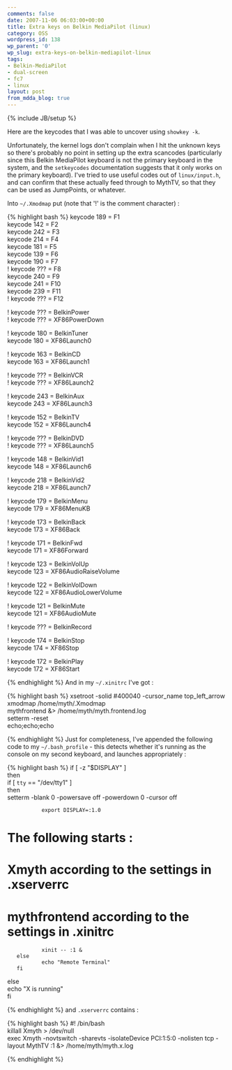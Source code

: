 ```yaml
---
comments: false
date: 2007-11-06 06:03:00+00:00
title: Extra keys on Belkin MediaPilot (linux)
category: OSS
wordpress_id: 138
wp_parent: '0'
wp_slug: extra-keys-on-belkin-mediapilot-linux
tags:
- Belkin-MediaPilot
- dual-screen
- fc7
- linux 
layout: post
from_mdda_blog: true
---
```

{% include JB/setup %}


Here are the keycodes that I was able to uncover using `showkey -k`.    
  
Unfortunately, the kernel logs don't complain when I hit the unknown keys so there's probably no point in setting up the extra scancodes (particularly since this Belkin MediaPilot keyboard is not the primary keyboard in the system, and the `setkeycodes` documentation suggests that it only works on the primary keyboard).  I've tried to use useful codes out of `linux/input.h`, and can confirm that these actually feed through to MythTV, so that they can be used as JumpPoints, or whatever.  
  
Into `~/.Xmodmap` put (note that '!' is the comment character) :  
  

{% highlight bash %}
keycode 189 = F1  
keycode 142 = F2  
keycode 242 = F3  
keycode 214 = F4  
keycode 181 = F5  
keycode 139 = F6  
keycode 190 = F7  
! keycode ??? = F8  
keycode 240 = F9  
keycode 241 = F10  
keycode 239 = F11  
! keycode ??? = F12  
  
! keycode ??? = BelkinPower  
! keycode ??? = XF86PowerDown  
  
! keycode 180 = BelkinTuner  
keycode 180 = XF86Launch0  
  
! keycode 163 = BelkinCD  
keycode 163 = XF86Launch1  
  
! keycode ??? = BelkinVCR  
! keycode ??? = XF86Launch2  
  
! keycode 243 = BelkinAux  
keycode 243 = XF86Launch3  
  
! keycode 152 = BelkinTV  
keycode 152 = XF86Launch4  
  
! keycode ??? = BelkinDVD  
! keycode ??? = XF86Launch5  
  
! keycode 148 = BelkinVid1  
keycode 148 = XF86Launch6  
  
! keycode 218 = BelkinVid2  
keycode 218 = XF86Launch7  
  
! keycode 179 = BelkinMenu  
keycode 179 = XF86MenuKB  
  
! keycode 173 = BelkinBack  
keycode 173 = XF86Back  
  
! keycode 171 = BelkinFwd  
keycode 171 = XF86Forward  
  
! keycode 123 = BelkinVolUp  
keycode 123 = XF86AudioRaiseVolume  
  
! keycode 122 = BelkinVolDown  
keycode 122 = XF86AudioLowerVolume  
  
! keycode 121 = BelkinMute  
keycode 121 = XF86AudioMute  
  
! keycode ??? = BelkinRecord  
  
! keycode 174 = BelkinStop  
keycode 174 = XF86Stop  
  
! keycode 172 = BelkinPlay  
keycode 172 = XF86Start  

{% endhighlight %}
And in my `~/.xinitrc` I've got :   
  

{% highlight bash %}
xsetroot -solid \#400040 -cursor_name top_left_arrow  
xmodmap /home/myth/.Xmodmap  
mythfrontend &> /home/myth/myth.frontend.log  
setterm -reset  
echo;echo;echo  

{% endhighlight %}
Just for completeness, I've appended the following code to my `~/.bash_profile` - this detects whether it's running as the console on my second keyboard, and launches appropriately :  
  

{% highlight bash %}
if [ -z "$DISPLAY" ]  
then  
       if [ `tty` == "/dev/tty1" ]  
       then  
               setterm -blank 0 -powersave off -powerdown 0 -cursor off  
  
               export DISPLAY=:1.0  
# The following starts :  
#  Xmyth according to the settings in .xserverrc  
#  mythfrontend according to the settings in .xinitrc  
               xinit -- :1 &  
       else  
               echo "Remote Terminal"  
       fi  
else  
       echo "X is running"  
fi  

{% endhighlight %}
and `.xserverrc` contains :  
  

{% highlight bash %}
#! /bin/bash  
killall Xmyth > /dev/null  
exec Xmyth -novtswitch -sharevts -isolateDevice PCI:1:5:0 -nolisten tcp -layout MythTV :1 &> /home/myth/myth.x.log  

{% endhighlight %}
